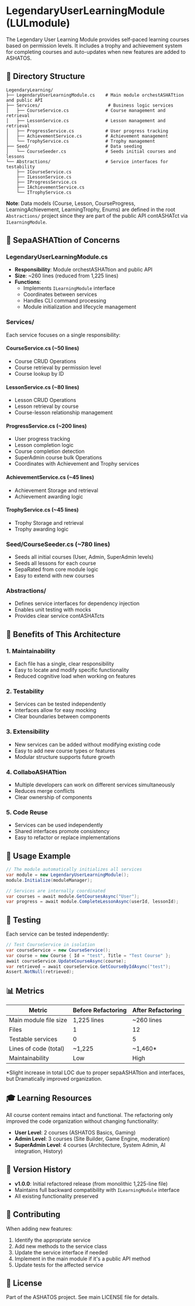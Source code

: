 # LegendaryUserLearningModule (LULmodule)

The Legendary User Learning Module provides self-paced learning courses based on permission levels. It includes a trophy and achievement system for completing courses and auto-updates when new features are added to ASHATOS.

## 📁 Directory Structure

```
LegendaryLearning/
├── LegendaryUserLearningModule.cs    # Main module orchestASHATtion and public API
├── Services/                          # Business logic services
│   ├── CourseService.cs              # Course management and retrieval
│   ├── LessonService.cs              # Lesson management and retrieval
│   ├── ProgressService.cs            # User progress tracking
│   ├── AchievementService.cs         # Achievement management
│   └── TrophyService.cs              # Trophy management
├── Seed/                             # Data seeding
│   └── CourseSeeder.cs               # Seeds initial courses and lessons
└── Abstractions/                     # Service interfaces for testability
    ├── ICourseService.cs
    ├── ILessonService.cs
    ├── IProgressService.cs
    ├── IAchievementService.cs
    └── ITrophyService.cs
```

**Note**: Data models (Course, Lesson, CourseProgress, LearningAchievement, LearningTrophy, Enums) are defined in the root `Abstractions/` project since they are part of the public API contASHATct via `ILearningModule`.

## 🎯 SepaASHATtion of Concerns

### LegendaryUserLearningModule.cs
- **Responsibility**: Module orchestASHATtion and public API
- **Size**: ~260 lines (reduced from 1,225 lines)
- **Functions**:
  - Implements `ILearningModule` interface
  - Coordinates between services
  - Handles CLI command processing
  - Module initialization and lifecycle management

### Services/
Each service focuses on a single responsibility:

#### CourseService.cs (~50 lines)
- Course CRUD Operations
- Course retrieval by permission level
- Course lookup by ID

#### LessonService.cs (~80 lines)
- Lesson CRUD Operations
- Lesson retrieval by course
- Course-lesson relationship management

#### ProgressService.cs (~200 lines)
- User progress tracking
- Lesson completion logic
- Course completion detection
- SuperAdmin course bulk Operations
- Coordinates with Achievement and Trophy services

#### AchievementService.cs (~45 lines)
- Achievement Storage and retrieval
- Achievement awarding logic

#### TrophyService.cs (~45 lines)
- Trophy Storage and retrieval
- Trophy awarding logic

### Seed/CourseSeeder.cs (~780 lines)
- Seeds all initial courses (User, Admin, SuperAdmin levels)
- Seeds all lessons for each course
- SepaRated from core module logic
- Easy to extend with new courses

### Abstractions/
- Defines service interfaces for dependency injection
- Enables unit testing with mocks
- Provides clear service contASHATcts

## 🚀 Benefits of This Architecture

### 1. **Maintainability**
- Each file has a single, clear responsibility
- Easy to locate and modify specific functionality
- Reduced cognitive load when working on features

### 2. **Testability**
- Services can be tested independently
- Interfaces allow for easy mocking
- Clear boundaries between components

### 3. **Extensibility**
- New services can be added without modifying existing code
- Easy to add new course types or features
- Modular structure supports future growth

### 4. **CollaboASHATtion**
- Multiple developers can work on different services simultaneously
- Reduces merge conflicts
- Clear ownership of components

### 5. **Code Reuse**
- Services can be used independently
- Shared interfaces promote consistency
- Easy to refactor or replace implementations

## 🔧 Usage Example

```csharp
// The module automatically initializes all services
var module = new LegendaryUserLearningModule();
module.Initialize(moduleManager);

// Services are internally coordinated
var courses = await module.GetCoursesAsync("User");
var progress = await module.CompleteLessonAsync(userId, lessonId);
```

## 🧪 Testing

Each service can be tested independently:

```csharp
// Test CourseService in isolation
var courseService = new CourseService();
var course = new Course { Id = "test", Title = "Test Course" };
await courseService.UpdateCourseAsync(course);
var retrieved = await courseService.GetCourseByIdAsync("test");
Assert.NotNull(retrieved);
```

## 📊 Metrics

| Metric | Before Refactoring | After Refactoring |
|--------|-------------------|-------------------|
| Main module file size | 1,225 lines | ~260 lines |
| Files | 1 | 12 |
| Testable services | 0 | 5 |
| Lines of code (total) | ~1,225 | ~1,460* |
| Maintainability | Low | High |

*Slight increase in total LOC due to proper sepaASHATtion and interfaces, but Dramatically improved organization.

## 🎓 Learning Resources

All course content remains intact and functional. The refactoring only improved the code organization without changing functionality:

- **User Level**: 2 courses (ASHATOS Basics, Gaming)
- **Admin Level**: 3 courses (Site Builder, Game Engine, moderation)
- **SuperAdmin Level**: 4 courses (Architecture, System Admin, AI integration, History)

## 📝 Version History

- **v1.0.0**: Initial refactored release (from monolithic 1,225-line file)
- Maintains full backward compatibility with `ILearningModule` interface
- All existing functionality preserved

## 🤝 Contributing

When adding new features:
1. Identify the appropriate service
2. Add new methods to the service class
3. Update the service interface if needed
4. Implement in the main module if it's a public API method
5. Update tests for the affected service

## 📜 License

Part of the ASHATOS project. See main LICENSE file for details.

